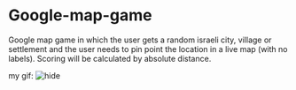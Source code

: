 # Google-map-game

Google map game in which the user gets a random israeli city, village or settlement and the user needs to pin point the location in a live map (with no labels). Scoring will be calculated by absolute distance.

my gif:
![hide](./readme-files/2dKWWs0SYA.gif)
